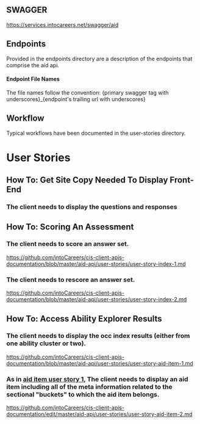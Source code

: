## SWAGGER
https://services.intocareers.net/swagger/aid

## Endpoints
Provided in the endpoints directory are a description of the endpoints that comprise the aid api.

#### Endpoint File Names
The file names follow the convention:
{primary swagger tag with underscores}_{endpoint's trailing url with underscores}

## Workflow

Typical workflows have been documented in the user-stories directory.



# User Stories

## How To: Get Site Copy Needed To Display Front-End

### The client needs to display the questions and responses

### 


## How To: Scoring An Assessment

### The client needs to score an answer set.
https://github.com/intoCareers/cis-client-apis-documentation/blob/master/aid-api/user-stories/user-story-index-1.md

### The client needs to rescore an answer set.
https://github.com/intoCareers/cis-client-apis-documentation/blob/master/aid-api/user-stories/user-story-index-2.md

## How To: Access Ability Explorer Results  

### The client needs to display the occ index results (either from one ability cluster or two).
https://github.com/intoCareers/cis-client-apis-documentation/blob/master/aid-api/user-stories/user-story-aid-item-1.md

### As in [aid item user story 1](/aid_api/user-story-aid-item-1), The client needs to display an aid item including all of the meta information related to the sectional "buckets" to which the aid item belongs.
https://github.com/intoCareers/cis-client-apis-documentation/edit/master/aid-api/user-stories/user-story-aid-item-2.md

